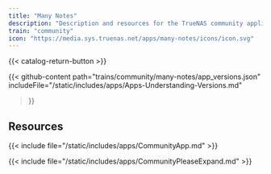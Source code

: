 ```yaml
---
title: "Many Notes"
description: "Description and resources for the TrueNAS community application called Many Notes."
train: "community"
icon: "https://media.sys.truenas.net/apps/many-notes/icons/icon.svg"
---
```


{{< catalog-return-button >}}

{{< github-content 
    path="trains/community/many-notes/app_versions.json"
    includeFile="/static/includes/apps/Apps-Understanding-Versions.md"
>}}

## Resources

{{< include file="/static/includes/apps/CommunityApp.md" >}}

{{< include file="/static/includes/apps/CommunityPleaseExpand.md" >}}
